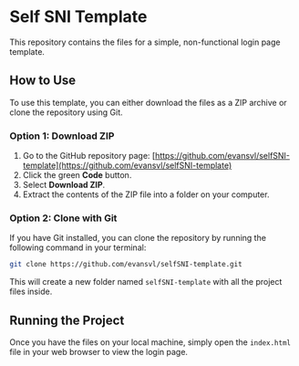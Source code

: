# Self SNI Template

This repository contains the files for a simple, non-functional login page template.

## How to Use

To use this template, you can either download the files as a ZIP archive or clone the repository using Git.

### Option 1: Download ZIP

1.  Go to the GitHub repository page: [https://github.com/evansvl/selfSNI-template](https://github.com/evansvl/selfSNI-template)
2.  Click the green **Code** button.
3.  Select **Download ZIP**.
4.  Extract the contents of the ZIP file into a folder on your computer.

### Option 2: Clone with Git

If you have Git installed, you can clone the repository by running the following command in your terminal:

```bash
git clone https://github.com/evansvl/selfSNI-template.git
```

This will create a new folder named `selfSNI-template` with all the project files inside.

## Running the Project

Once you have the files on your local machine, simply open the `index.html` file in your web browser to view the login page.
